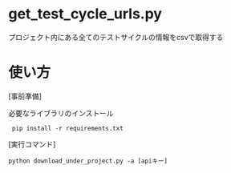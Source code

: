 # get_test_cycle_urls.py
プロジェクト内にある全てのテストサイクルの情報をcsvで取得する

# 使い方

[事前準備]

必要なライブラリのインストール

``` pip install -r requirements.txt```

[実行コマンド]
```
python download_under_project.py -a [apiキー]
```